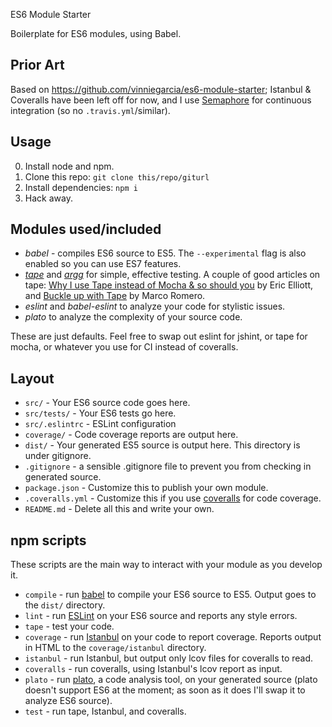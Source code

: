 ES6 Module Starter

Boilerplate for ES6 modules, using Babel.

## Prior Art

Based on https://github.com/vinniegarcia/es6-module-starter; Istanbul & Coveralls have been left off for now, and I use [Semaphore](https://semaphoreci.com) for continuous integration (so no `.travis.yml`/similar).

## Usage

0. Install node and npm.
1. Clone this repo: `git clone this/repo/giturl`
2. Install dependencies: `npm i`
3. Hack away.

## Modules used/included

- *babel* - compiles ES6 source to ES5. The `--experimental` flag is also enabled so you can use ES7 features.
- [*tape*](https://github.com/substack/tape) and [*argg*](https://github.com/isao/argg) for simple, effective testing. A couple of good articles on tape: [Why I use Tape instead of Mocha & so should you](https://medium.com/javascript-scene/why-i-use-tape-instead-of-mocha-so-should-you-6aa105d8eaf4) by Eric Elliott, and [Buckle up with Tape](https://medium.com/@MarcFly1103/buckle-up-with-tape-1bd5e9e828) by Marco Romero.
- *eslint* and *babel-eslint* to analyze your code for stylistic issues.
- *plato* to analyze the complexity of your source code.

These are just defaults. Feel free to swap out eslint for jshint, or tape for mocha, or whatever you use for CI instead of coveralls.

## Layout

- `src/` - Your ES6 source code goes here.
- `src/tests/` - Your ES6 tests go here.
- `src/.eslintrc` - ESLint configuration
- `coverage/` - Code coverage reports are output here.
- `dist/` - Your generated ES5 source is output here. This directory is under gitignore.
- `.gitignore` - a sensible .gitignore file to prevent you from checking in generated source.
- `package.json` - Customize this to publish your own module.
- `.coveralls.yml` - Customize this if you use [coveralls](https://coveralls.io/) for code coverage.
- `README.md` - Delete all this and write your own.

## npm scripts

These scripts are the main way to interact with your module as you develop it.

- `compile` - run [babel](https://babeljs.io/) to compile your ES6 source to ES5. Output goes to the `dist/` directory.
- `lint` - run [ESLint](http://eslint.org/) on your ES6 source and reports any style errors.
- `tape` - test your code.
- `coverage` - run [Istanbul](https://gotwarlost.github.io/istanbul/) on your code to report coverage. Reports output in HTML to the `coverage/istanbul` directory.
- `istanbul` - run Istanbul, but output only lcov files for coveralls to read.
- `coveralls` - run coveralls, using Istanbul's lcov report as input.
- `plato` - run [plato](https://github.com/es-analysis/plato), a code analysis tool, on your generated source (plato doesn't support ES6 at the moment; as soon as it does I'll swap it to analyze ES6 source).
- `test` - run tape, Istanbul, and coveralls.
